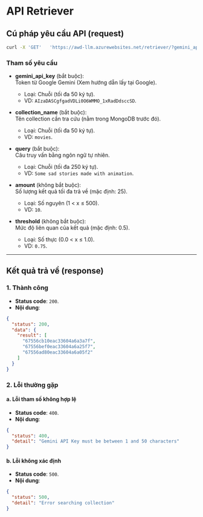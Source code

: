 
# API Retriever

## Cú pháp yêu cầu API (request)

```bash
curl -X 'GET'   'https://awd-llm.azurewebsites.net/retriever/?gemini_api_key={gemini_api_key}&collection_name={collection_name}&query={query}&amount={amount}&threshold={threshold}'   -H 'accept: application/json'
```

### Tham số yêu cầu

- **gemini_api_key** (bắt buộc):  
  Token từ Google Gemini (Xem hướng dẫn lấy tại Google).  
  - Loại: Chuỗi (tối đa 50 ký tự).  
  - VD: `AIzaDASCgfgadVDLi0O6WMMO_1xRadDdsccSD`.  

- **collection_name** (bắt buộc):  
  Tên collection cần tra cứu (nằm trong MongoDB trước đó).  
  - Loại: Chuỗi (tối đa 50 ký tự).  
  - VD: `movies`.  

- **query** (bắt buộc):  
  Câu truy vấn bằng ngôn ngữ tự nhiên.  
  - Loại: Chuỗi (tối đa 250 ký tự).  
  - VD: `Some sad stories made with animation`.  

- **amount** (không bắt buộc):  
  Số lượng kết quả tối đa trả về (mặc định: 25).  
  - Loại: Số nguyên (1 < x ≤ 500).  
  - VD: `10`.  

- **threshold** (không bắt buộc):  
  Mức độ liên quan của kết quả (mặc định: 0.5).  
  - Loại: Số thực (0.0 < x ≤ 1.0).  
  - VD: `0.75`.  

---

## Kết quả trả về (response)

### 1. Thành công
- **Status code**: `200`.  
- **Nội dung**:
```json
{
  "status": 200,
  "data": {
    "result": [
      "67556cb10eac33604a6a3a7f",
      "67556bef0eac33604a6a25f7",
      "67556ad80eac33604a6a05f2"
    ]
  }
}
```

### 2. Lỗi thường gặp

#### a. **Lỗi tham số không hợp lệ**
- **Status code**: `400`.  
- **Nội dung**:
```json
{
  "status": 400,
  "detail": "Gemini API Key must be between 1 and 50 characters"
}
```

#### b. **Lỗi không xác định**
- **Status code**: `500`.  
- **Nội dung**:
```json
{
  "status": 500,
  "detail": "Error searching collection"
}
```
